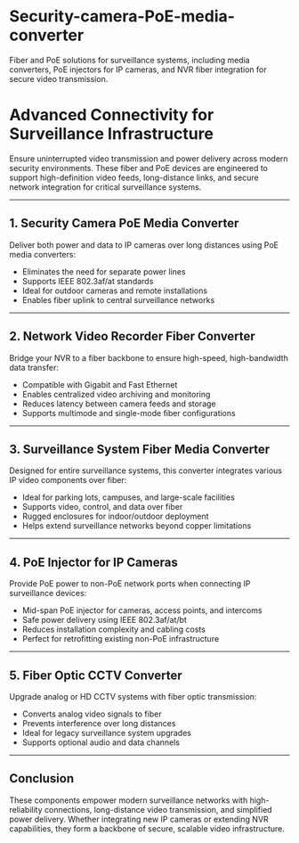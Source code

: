 # Security-camera-PoE-media-converter
Fiber and PoE solutions for surveillance systems, including media converters, PoE injectors for IP cameras, and NVR fiber integration for secure video transmission.

# Advanced Connectivity for Surveillance Infrastructure

Ensure uninterrupted video transmission and power delivery across modern security environments. These fiber and PoE devices are engineered to support high-definition video feeds, long-distance links, and secure network integration for critical surveillance systems.

---

## 1. Security Camera PoE Media Converter

Deliver both power and data to IP cameras over long distances using PoE media converters:

- Eliminates the need for separate power lines  
- Supports IEEE 802.3af/at standards  
- Ideal for outdoor cameras and remote installations  
- Enables fiber uplink to central surveillance networks  

---

## 2. Network Video Recorder Fiber Converter

Bridge your NVR to a fiber backbone to ensure high-speed, high-bandwidth data transfer:

- Compatible with Gigabit and Fast Ethernet  
- Enables centralized video archiving and monitoring  
- Reduces latency between camera feeds and storage  
- Supports multimode and single-mode fiber configurations  

---

## 3. Surveillance System Fiber Media Converter

Designed for entire surveillance systems, this converter integrates various IP video components over fiber:

- Ideal for parking lots, campuses, and large-scale facilities  
- Supports video, control, and data over fiber  
- Rugged enclosures for indoor/outdoor deployment  
- Helps extend surveillance networks beyond copper limitations  

---

## 4. PoE Injector for IP Cameras

Provide PoE power to non-PoE network ports when connecting IP surveillance devices:

- Mid-span PoE injector for cameras, access points, and intercoms  
- Safe power delivery using IEEE 802.3af/at/bt  
- Reduces installation complexity and cabling costs  
- Perfect for retrofitting existing non-PoE infrastructure  

---

## 5. Fiber Optic CCTV Converter

Upgrade analog or HD CCTV systems with fiber optic transmission:

- Converts analog video signals to fiber  
- Prevents interference over long distances  
- Ideal for legacy surveillance system upgrades  
- Supports optional audio and data channels  

---

## Conclusion

These components empower modern surveillance networks with high-reliability connections, long-distance video transmission, and simplified power delivery. Whether integrating new IP cameras or extending NVR capabilities, they form a backbone of secure, scalable video infrastructure.
